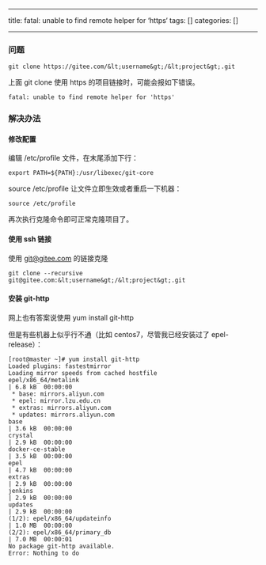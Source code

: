 
--- 
title:  fatal: unable to find remote helper for ‘https‘ 
tags: []
categories: [] 

---
### 问题 

```
git clone ​​​​​​https://gitee.com/&lt;username&gt;/&lt;project&gt;.git
```

上面 git clone 使用 https 的项目链接时，可能会报如下错误。

```
fatal: unable to find remote helper for 'https'

```

### 解决办法

#### 修改配置

编辑 /etc/profile 文件，在末尾添加下行： 

```
export PATH=${PATH}:/usr/libexec/git-core
```

source /etc/profile 让文件立即生效或者重启一下机器：

```
source /etc/profile

```

再次执行克隆命令即可正常克隆项目了。

#### 使用 ssh 链接

使用 git@gitee.com 的链接克隆

```
git clone --recursive git@gitee.com:&lt;username&gt;/&lt;project&gt;.git
```

#### 安装 git-http

网上也有答案说使用 yum install git-http

但是有些机器上似乎行不通（比如 centos7，尽管我已经安装过了 epel-release）：

```
[root@master ~]# yum install git-http
Loaded plugins: fastestmirror
Loading mirror speeds from cached hostfile
epel/x86_64/metalink                                                                                            | 6.8 kB  00:00:00     
 * base: mirrors.aliyun.com
 * epel: mirror.lzu.edu.cn
 * extras: mirrors.aliyun.com
 * updates: mirrors.aliyun.com
base                                                                                                            | 3.6 kB  00:00:00     
crystal                                                                                                         | 2.9 kB  00:00:00     
docker-ce-stable                                                                                                | 3.5 kB  00:00:00     
epel                                                                                                            | 4.7 kB  00:00:00     
extras                                                                                                          | 2.9 kB  00:00:00     
jenkins                                                                                                         | 2.9 kB  00:00:00     
updates                                                                                                         | 2.9 kB  00:00:00     
(1/2): epel/x86_64/updateinfo                                                                                   | 1.0 MB  00:00:00     
(2/2): epel/x86_64/primary_db                                                                                   | 7.0 MB  00:00:01     
No package git-http available.
Error: Nothing to do

```


